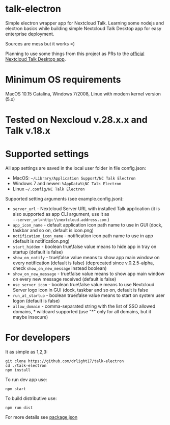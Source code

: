 # talk-electron
Simple electron wrapper app for Nextcloud Talk. Learning some nodejs and electron basics while building simple Nextcloud Talk Desktop app for easy enterprise deployment.

Sources are mess but it works =)

Planning to use some things from this project as PRs to the [official Nextcloud Talk Desktop app](https://github.com/nextcloud/talk-desktop).

# Minimum OS requirements
MacOS 10.15 Catalina, Windows 7/2008, Linux with modern kernel version (5.x)

# Tested on Nexcloud v.28.x.x and Talk v.18.x

# Supported settings
All app settings are saved in the local user folder in file config.json:
- MacOS: `~/Library/Application Support/NC Talk Electron`
- Windows 7 and newer: `%AppData%\NC Talk Electron`
- Linux `~/.config/NC Talk Electron`

Supported setting arguments (see example.config.json):
- `server_url` - Nextcloud Server URL with installed Talk application (it is also supported as app CLI argument, use it as <br />`--server_url=http:\\nextcloud.address.com` )
- `app_icon_name` - default application icon path name to use in GUI (dock, taskbar and so on, default is icon.png)
- `notification_icon_name` - notification icon path name to use in app (default is notification.png)
- `start_hidden` - boolean true\false value means to hide app in tray on startup (default is false)
- `show_on_notify` - true\false value means to show app main window on every notification (default is false) (deprecated since v.0.2.5-alpha, check `show_on_new_message` instead boolean)
- `show_on_new_message` - true\false value means to show app main window on every new message received (default is false)
- `use_server_icon` - boolean true\false value means to use Nextcloud Server logo icon in GUI (dock, taskbar and so on, default is false
- `run_at_startup` - boolean true\false value means to start on system user logon (default is false)
- `allow_domain` - comma-separated string with the list of SSO allowed domains, * wildcard supported (use "*" only for all domains, but it maybe insecure)

# For developers
It as simple as 1,2,3:
```
git clone https://github.com/drlight17/talk-electron
cd ./talk-electron
npm install
```
To run dev app use:
```
npm start 
```
To build distributive use:
```
npm run dist
```
For more details see [package.json](package.json)




